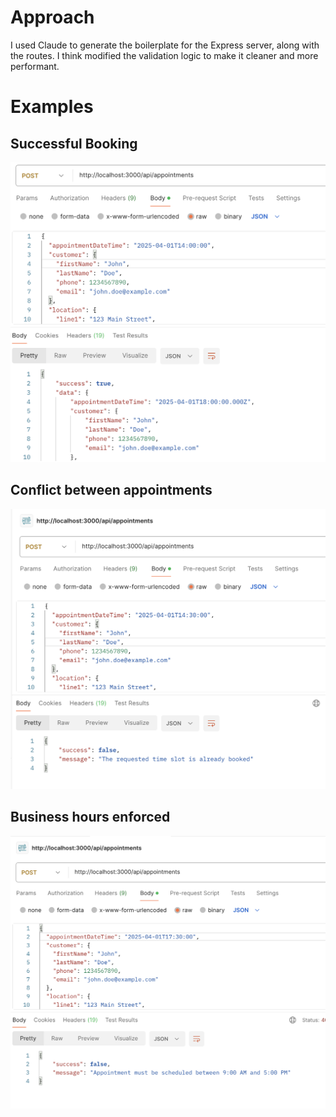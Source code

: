 # Approach

I used Claude to generate the boilerplate for the Express server, along with the routes. I think modified the validation logic to make it cleaner and more performant.

# Examples

## Successful Booking
![Successful Booking](./images/success.png)

## Conflict between appointments
![Conflict](./images/conflict.png)

## Business hours enforced
![Business Hours](./images/businessHours.png)

